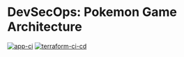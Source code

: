 # DevSecOps: Pokemon Game Architecture
[![app-ci](https://github.com/s1natex/Pokemon_Game/actions/workflows/app-ci.yml/badge.svg)](https://github.com/s1natex/Pokemon_Game/actions/workflows/app-ci.yml)
[![terraform-ci-cd](https://github.com/s1natex/Pokemon_Game/actions/workflows/terraform-ci-cd.yml/badge.svg)](https://github.com/s1natex/Pokemon_Game/actions/workflows/terraform-ci-cd.yml)
